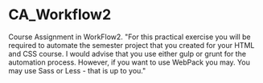 # CA_Workflow2
Course Assignment in WorkFlow2. "For this practical exercise you will be required to automate the semester project that you created for your HTML and CSS course. I would advise that you use either gulp or grunt for the automation process. However, if you want to use WebPack you may. You may use Sass or Less - that is up to you."
